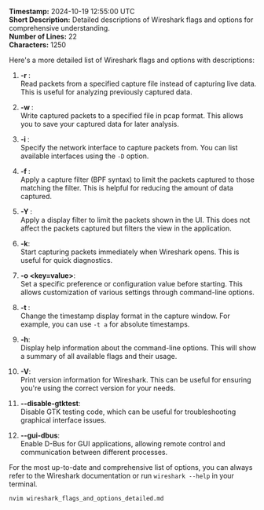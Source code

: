 **Timestamp:** 2024-10-19 12:55:00 UTC  
**Short Description:** Detailed descriptions of Wireshark flags and options for comprehensive understanding.  
**Number of Lines:** 22  
**Characters:** 1250  

Here's a more detailed list of Wireshark flags and options with descriptions:

1. **-r <file>**:  
   Read packets from a specified capture file instead of capturing live data. This is useful for analyzing previously captured data.

2. **-w <file>**:  
   Write captured packets to a specified file in pcap format. This allows you to save your captured data for later analysis.

3. **-i <interface>**:  
   Specify the network interface to capture packets from. You can list available interfaces using the `-D` option.

4. **-f <capture filter>**:  
   Apply a capture filter (BPF syntax) to limit the packets captured to those matching the filter. This is helpful for reducing the amount of data captured.

5. **-Y <display filter>**:  
   Apply a display filter to limit the packets shown in the UI. This does not affect the packets captured but filters the view in the application.

6. **-k**:  
   Start capturing packets immediately when Wireshark opens. This is useful for quick diagnostics.

7. **-o <key=value>**:  
   Set a specific preference or configuration value before starting. This allows customization of various settings through command-line options.

8. **-t <time format>**:  
   Change the timestamp display format in the capture window. For example, you can use `-t a` for absolute timestamps.

9. **-h**:  
   Display help information about the command-line options. This will show a summary of all available flags and their usage.

10. **-V**:  
   Print version information for Wireshark. This can be useful for ensuring you're using the correct version for your needs.

11. **--disable-gtktest**:  
   Disable GTK testing code, which can be useful for troubleshooting graphical interface issues.

12. **--gui-dbus**:  
   Enable D-Bus for GUI applications, allowing remote control and communication between different processes.

For the most up-to-date and comprehensive list of options, you can always refer to the Wireshark documentation or run `wireshark --help` in your terminal.

```bash
nvim wireshark_flags_and_options_detailed.md
```

